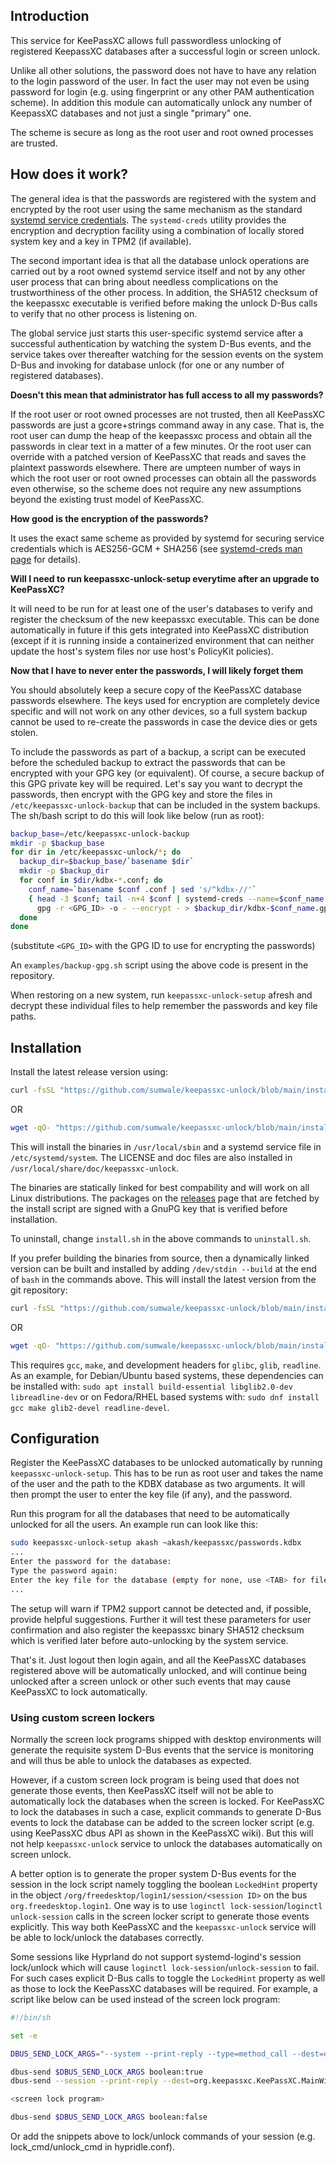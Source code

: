## Introduction

This service for KeePassXC allows full passwordless unlocking of registered KeepassXC
databases after a successful login or screen unlock.

Unlike all other solutions, the password does not have to have any relation to the
login password of the user. In fact the user may not even be using password for login
(e.g. using fingerprint or any other PAM authentication scheme). In addition this
module can automatically unlock any number of KeepassXC databases and not just a single
"primary" one.

The scheme is secure as long as the root user and root owned processes are trusted.


## How does it work?

The general idea is that the passwords are registered with the system and encrypted
by the root user using the same mechanism as the standard [systemd service credentials](
https://systemd.io/CREDENTIALS). The `systemd-creds` utility provides the encryption and
decryption facility using a combination of locally stored system key and a key in TPM2
(if available).

The second important idea is that all the database unlock operations are carried out by
a root owned systemd service itself and not by any other user process that can bring
about needless complications on the trustworthiness of the other process. In addition,
the SHA512 checksum of the keepassxc executable is verified before making the unlock
D-Bus calls to verify that no other process is listening on.

The global service just starts this user-specific systemd service after a successful
authentication by watching the system D-Bus events, and the service takes over
thereafter watching for the session events on the system D-Bus and invoking for database
unlock (for one or any number of registered databases).

**Doesn't this mean that administrator has full access to all my passwords?**

If the root user or root owned processes are not trusted, then all KeePassXC passwords
are just a gcore+strings command away in any case. That is, the root user can dump the
heap of the keepassxc process and obtain all the passwords in clear text in a matter
of a few minutes. Or the root user can override with a patched version of KeePassXC
that reads and saves the plaintext passwords elsewhere. There are umpteen number of ways
in which the root user or root owned processes can obtain all the passwords even
otherwise, so the scheme does not require any new assumptions beyond the existing trust
model of KeePassXC.

**How good is the encryption of the passwords?**

It uses the exact same scheme as provided by systemd for securing service credentials
which is AES256-GCM + SHA256 (see [systemd-creds man page](https://www.man7.org/linux/man-pages//man1/systemd-creds.1.html)
    for details).

**Will I need to run keepassxc-unlock-setup everytime after an upgrade to KeePassXC?**

It will need to be run for at least one of the user's databases to verify and register
the checksum of the new keepassxc executable. This can be done automatically in future
if this gets integrated into KeePassXC distribution (except if it is running inside
    a containerized environment that can neither update the host's system files
    nor use host's PolicyKit policies).

**Now that I have to never enter the passwords, I will likely forget them**

You should absolutely keep a secure copy of the KeePassXC database passwords elsewhere.
The keys used for encryption are completely device specific and will not work on any
other devices, so a full system backup cannot be used to re-create the passwords
in case the device dies or gets stolen.

To include the passwords as part of a backup, a script can be executed before the
scheduled backup to extract the passwords that can be encrypted with your GPG key
(or equivalent). Of course, a secure backup of this GPG private key will be required.
Let's say you want to decrypt the passwords, then encrypt with the GPG key and store
the files in `/etc/keepassxc-unlock-backup` that can be included in the system backups.
The sh/bash script to do this will look like below (run as root):

```sh
backup_base=/etc/keepassxc-unlock-backup
mkdir -p $backup_base
for dir in /etc/keepassxc-unlock/*; do
  backup_dir=$backup_base/`basename $dir`
  mkdir -p $backup_dir
  for conf in $dir/kdbx-*.conf; do
    conf_name=`basename $conf .conf | sed 's/^kdbx-//'`
    { head -3 $conf; tail -n+4 $conf | systemd-creds --name=$conf_name decrypt - -; } | \
      gpg -r <GPG_ID> -o - --encrypt - > $backup_dir/kdbx-$conf_name.gpg
  done
done
```
(substitute `<GPG_ID>` with the GPG ID to use for encrypting the passwords)

An `examples/backup-gpg.sh` script using the above code is present in the repository.

When restoring on a new system, run `keepassxc-unlock-setup` afresh and decrypt these
individual files to help remember the passwords and key file paths.


## Installation

Install the latest release version using:

```sh
curl -fsSL "https://github.com/sumwale/keepassxc-unlock/blob/main/install.sh?raw=true" | bash
```

OR

```sh
wget -qO- "https://github.com/sumwale/keepassxc-unlock/blob/main/install.sh?raw=true" | bash
```

This will install the binaries in `/usr/local/sbin` and a systemd service file in
`/etc/systemd/system`. The LICENSE and doc files are also installed in
`/usr/local/share/doc/keepassxc-unlock`.

The binaries are statically linked for best compability and will work on all Linux
distributions. The packages on the [releases](https://github.com/sumwale/keepassxc-unlock/releases)
page that are fetched by the install script are signed with a GnuPG key that is verified
before installation.

To uninstall, change `install.sh` in the above commands to `uninstall.sh`.

If you prefer building the binaries from source, then a dynamically linked version can be
built and installed by adding `/dev/stdin --build` at the end of `bash` in the commands above.
This will install the latest version from the git repository:

```sh
curl -fsSL "https://github.com/sumwale/keepassxc-unlock/blob/main/install.sh?raw=true" | bash /dev/stdin --build
```

OR

```sh
wget -qO- "https://github.com/sumwale/keepassxc-unlock/blob/main/install.sh?raw=true" | bash /dev/stdin --build
```

This requires `gcc`, `make`, and development headers for `glibc`, `glib`, `readline`.
As an example, for Debian/Ubuntu based systems, these dependencies can be installed with:
`sudo apt install build-essential libglib2.0-dev libreadline-dev` or on Fedora/RHEL based
systems with: `sudo dnf install gcc make glib2-devel readline-devel`.


## Configuration

Register the KeePassXC databases to be unlocked automatically by running
`keepassxc-unlock-setup`. This has to be run as root user and takes the name
of the user and the path to the KDBX database as two arguments. It will then prompt
the user to enter the key file (if any), and the password.

Run this program for all the databases that need to be automatically unlocked for all
the users. An example run can look like this:

```sh
sudo keepassxc-unlock-setup akash ~akash/keepassxc/passwords.kdbx
...
Enter the password for the database: 
Type the password again: 
Enter the key file for the database (empty for none, use <TAB> for file name completion): 
...

```

The setup will warn if TPM2 support cannot be detected and, if possible, provide helpful
suggestions. Further it will test these parameters for user confirmation and also
register the keepassxc binary SHA512 checksum which is verified later before
auto-unlocking by the system service.

That's it. Just logout then login again, and all the KeePassXC databases registered
above will be automatically unlocked, and will continue being unlocked after a screen
unlock or other such events that may cause KeePassXC to lock automatically.

### Using custom screen lockers

Normally the screen lock programs shipped with desktop environments will generate
the requisite system D-Bus events that the service is monitoring and will thus be
able to unlock the databases as expected.

However, if a custom screen lock program is being used that does not generate those
events, then KeePassXC itself will not be able to automatically lock the databases
when the screen is locked. For KeePassXC to lock the databases in such a case, explicit
commands to generate D-Bus events to lock the database can be added to the screen locker
script (e.g. using KeePassXC dbus API as shown in the KeePassXC wiki). But this will not
help `keepassxc-unlock` service to unlock the databases automatically on screen unlock.

A better option is to generate the proper system D-Bus events for the session
in the lock script namely toggling the boolean `LockedHint` property in the object
`/org/freedesktop/login1/session/<session ID>` on the bus `org.freedesktop.login1`.
One way is to use `loginctl lock-session`/`loginctl unlock-session` calls in the screen
locker script to generate those events explicitly. This way both KeePassXC and the
`keepassxc-unlock` service will be able to lock/unlock the databases correctly.

Some sessions like Hyprland do not support systemd-logind's session lock/unlock which
will cause `loginctl lock-session`/`unlock-session` to fail. For such cases explicit
D-Bus calls to toggle the `LockedHint` property as well as those to lock the KeePassXC
databases will be required. For example, a script like below can be used instead of the
screen lock program:

```sh
#!/bin/sh

set -e

DBUS_SEND_LOCK_ARGS="--system --print-reply --type=method_call --dest=org.freedesktop.login1 /org/freedesktop/login1/session/auto org.freedesktop.login1.Session.SetLockedHint"

dbus-send $DBUS_SEND_LOCK_ARGS boolean:true
dbus-send --session --print-reply --dest=org.keepassxc.KeePassXC.MainWindow /keepassxc org.keepassxc.KeePassXC.MainWindow.lockAllDatabases || /bin/true

<screen lock program>

dbus-send $DBUS_SEND_LOCK_ARGS boolean:false
```

Or add the snippets above to lock/unlock commands of your session (e.g. lock\_cmd/unlock\_cmd in hypridle.conf).
